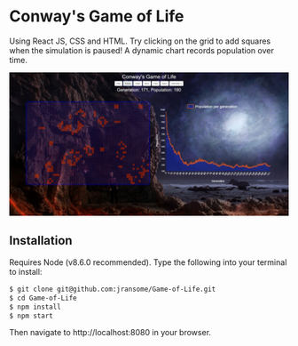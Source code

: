 # Conway's Game of Life

Using React JS, CSS and HTML. Try clicking on the grid to add squares when the simulation is paused! A dynamic chart records population over time.

![screenshot](/images/readme_screenshot.jpg)
## Installation

Requires Node (v8.6.0 recommended). Type the following into your terminal to install:

```
$ git clone git@github.com:jransome/Game-of-Life.git
$ cd Game-of-Life
$ npm install
$ npm start
```

Then navigate to http://localhost:8080 in your browser.
